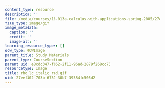 ```yaml
---
content_type: resource
description: ''
file: /media/courses/18-013a-calculus-with-applications-spring-2005/27eef302703b675130b739584fc505d2_rho_lc_italic_red.gif
file_type: image/gif
image_metadata:
  caption: ''
  credit: ''
  image-alt: ''
learning_resource_types: []
ocw_type: OCWImage
parent_title: Study Materials
parent_type: CourseSection
parent_uid: e8cdc347-f062-2f11-96ad-2879f268cc73
resourcetype: Image
title: rho_lc_italic_red.gif
uid: 27eef302-703b-6751-30b7-39584fc505d2
---
```

